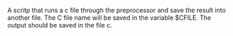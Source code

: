 A scritp that runs a c file through the preprocessor and save the result into another file. The C file name will be saved in the variable $CFILE. The output should be saved in the file c.

